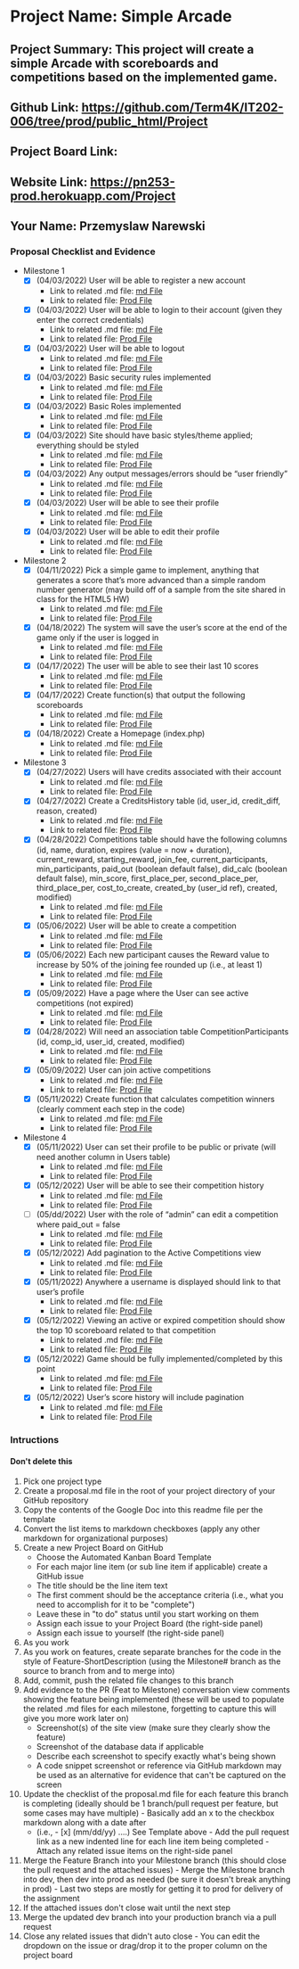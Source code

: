 # Project Name: Simple Arcade
## Project Summary: This project will create a simple Arcade with scoreboards and competitions based on the implemented game.
## Github Link: https://github.com/Term4K/IT202-006/tree/prod/public_html/Project
## Project Board Link: 
## Website Link: https://pn253-prod.herokuapp.com/Project
## Your Name: Przemyslaw Narewski

<!-- Line item / Feature template (use this for each bullet point) -- DO NOT DELETE THIS SECTION


- [ ] \(mm/dd/yyyy of completion) Feature Title (from the proposal bullet point, if it's a sub-point indent it properly)
  -  Link to related .md file: [Link Name](link url)

 End Line item / Feature Template -- DO NOT DELETE THIS SECTION --> 
 
 
### Proposal Checklist and Evidence

- Milestone 1
    - [X] \(04/03/2022) User will be able to register a new account
        -  Link to related .md file: [md File](https://github.com/Term4K/IT202-006/blob/Milestone1/public_html/Project/milestone1.md)
        -  Link to related file: [Prod File](https://pn253-prod.herokuapp.com/Project/register.php)  
    - [X] \(04/03/2022) User will be able to login to their account (given they enter the correct credentials)
        -  Link to related .md file: [md File](https://github.com/Term4K/IT202-006/blob/Milestone1/public_html/Project/milestone1.md) 
        -  Link to related file: [Prod File](https://pn253-prod.herokuapp.com/Project/login.php)
    - [X] \(04/03/2022) User will be able to logout
        -  Link to related .md file: [md File](https://github.com/Term4K/IT202-006/blob/Milestone1/public_html/Project/milestone1.md) 
        -  Link to related file: [Prod File](https://pn253-prod.herokuapp.com/Project/logout.php)
    - [X] \(04/03/2022) Basic security rules implemented
        -  Link to related .md file: [md File](https://github.com/Term4K/IT202-006/blob/Milestone1/public_html/Project/milestone1.md) 
        -  Link to related file: [Prod File](https://pn253-prod.herokuapp.com/Project/home.php)
    - [X] \(04/03/2022) Basic Roles implemented
        -  Link to related .md file: [md File](https://github.com/Term4K/IT202-006/blob/Milestone1/public_html/Project/milestone1.md)
        -  Link to related file: [Prod File](https://pn253-prod.herokuapp.com/Project/admin/assign_roles.php) 
    - [X] \(04/03/2022) Site should have basic styles/theme applied; everything should be styled
        -  Link to related .md file: [md File](https://github.com/Term4K/IT202-006/blob/Milestone1/public_html/Project/milestone1.md)
        -  Link to related file: [Prod File](https://pn253-prod.herokuapp.com/Project/login.php) 
    - [X] \(04/03/2022) Any output messages/errors should be “user friendly”
        -  Link to related .md file: [md File](https://github.com/Term4K/IT202-006/blob/Milestone1/public_html/Project/milestone1.md) 
        -  Link to related file: [Prod File](https://pn253-prod.herokuapp.com/Project/register.php)
    - [X] \(04/03/2022) User will be able to see their profile
        -  Link to related .md file: [md File](https://github.com/Term4K/IT202-006/blob/Milestone1/public_html/Project/milestone1.md) 
        -  Link to related file: [Prod File](https://pn253-prod.herokuapp.com/Project/profile.php)
    - [X] \(04/03/2022) User will be able to edit their profile
        -  Link to related .md file: [md File](https://github.com/Term4K/IT202-006/blob/Milestone1/public_html/Project/milestone1.md) 
        -  Link to related file: [Prod File](https://pn253-prod.herokuapp.com/Project/profile.php)
- Milestone 2
    - [X] \(04/11/2022) Pick a simple game to implement, anything that generates a score that’s more advanced than a simple random number generator (may build off of a sample from the site shared in class for the HTML5 HW)
        -  Link to related .md file: [md File](https://github.com/Term4K/IT202-006/blob/Milestone2/public_html/Project/milestone2.md)
        -  Link to related file: [Prod File](https://pn253-prod.herokuapp.com/Project/game.php)  
    - [X] \(04/18/2022) The system will save the user’s score at the end of the game only if the user is logged in
        -  Link to related .md file: [md File](https://github.com/Term4K/IT202-006/blob/Milestone2/public_html/Project/milestone2.md) 
        -  Link to related file: [Prod File](https://pn253-prod.herokuapp.com/Project/game.php)
    - [X] \(04/17/2022) The user will be able to see their last 10 scores
        -  Link to related .md file: [md File](https://github.com/Term4K/IT202-006/blob/Milestone2/public_html/Project/milestone2.md) 
        -  Link to related file: [Prod File](https://pn253-prod.herokuapp.com/Project/profile.php)
    - [X] \(04/17/2022) Create function(s) that output the following scoreboards
        -  Link to related .md file: [md File](https://github.com/Term4K/IT202-006/blob/Milestone2/public_html/Project/milestone2.md) 
        -  Link to related file: [Prod File](https://pn253-prod.herokuapp.com/Project/home.php)
    - [X] \(04/18/2022) Create a Homepage (index.php)
        -  Link to related .md file: [md File](https://github.com/Term4K/IT202-006/blob/Milestone2/public_html/Project/milestone2.md)
        -  Link to related file: [Prod File](https://pn253-prod.herokuapp.com/Project/home.php) 
- Milestone 3
    - [X] \(04/27/2022) Users will have credits associated with their account
        -  Link to related .md file: [md File](https://github.com/Term4K/IT202-006/blob/Milestone3/public_html/milestone3.md)
        -  Link to related file: [Prod File](https://pn253-prod.herokuapp.com/Project/profile.php)
    - [X] \(04/27/2022) Create a CreditsHistory table (id, user_id, credit_diff, reason, created)
        -  Link to related .md file: [md File](https://github.com/Term4K/IT202-006/blob/Milestone3/public_html/milestone3.md)
        -  Link to related file: [Prod File](https://pn253-prod.herokuapp.com/Project/profile.php)
    - [X] \(04/28/2022) Competitions table should have the following columns (id, name, duration, expires (value = now + duration), current_reward, starting_reward, join_fee, current_participants, min_participants, paid_out (boolean default false), did_calc (boolean default false), min_score, first_place_per, second_place_per, third_place_per, cost_to_create, created_by (user_id ref), created, modified)
        -  Link to related .md file: [md File](https://github.com/Term4K/IT202-006/blob/Milestone3/public_html/milestone3.md)
        -  Link to related file: [Prod File](https://pn253-prod.herokuapp.com/Project/create_competition.php)
    - [X] \(05/06/2022) User will be able to create a competition
        -  Link to related .md file: [md File](https://github.com/Term4K/IT202-006/blob/Milestone3/public_html/milestone3.md)
        -  Link to related file: [Prod File](https://pn253-prod.herokuapp.com/Project/create_competition.php)
    - [X] \(05/06/2022) Each new participant causes the Reward value to increase by 50% of the joining fee rounded up (i.e., at least 1)
        -  Link to related .md file: [md File](https://github.com/Term4K/IT202-006/blob/Milestone3/public_html/milestone3.md)
        -  Link to related file: [Prod File](https://pn253-prod.herokuapp.com/Project/create_competition.php)
    - [X] \(05/09/2022) Have a page where the User can see active competitions (not expired)
        -  Link to related .md file: [md File](https://github.com/Term4K/IT202-006/blob/Milestone3/public_html/milestone3.md)
        -  Link to related file: [Prod File](https://pn253-prod.herokuapp.com/Project/list_competitions.php)
    - [X] \(04/28/2022) Will need an association table CompetitionParticipants (id, comp_id, user_id, created, modified)
        -  Link to related .md file: [md File](https://github.com/Term4K/IT202-006/blob/Milestone3/public_html/milestone3.md)
        -  Link to related file: [Prod File](https://pn253-prod.herokuapp.com/Project/list_competitions.php)
    - [X] \(05/09/2022) User can join active competitions
        -  Link to related .md file: [md File](https://github.com/Term4K/IT202-006/blob/Milestone3/public_html/milestone3.md)
        -  Link to related file: [Prod File](https://pn253-prod.herokuapp.com/Project/list_competitions.php)
    - [X] \(05/11/2022) Create function that calculates competition winners (clearly comment each step in the code)
        -  Link to related .md file: [md File](https://github.com/Term4K/IT202-006/blob/Milestone3/public_html/milestone3.md)
        -  Link to related file: [Prod File](https://pn253-prod.herokuapp.com/Project/admin/admin_calc.php)
- Milestone 4
    - [X] \(05/11/2022) User can set their profile to be public or private (will need another column in Users table)
        -  Link to related .md file: [md File](https://github.com/Term4K/IT202-006/blob/Milestone4/public_html/Project/milestone4.md)
        -  Link to related file: [Prod File](https://pn253-prod.herokuapp.com/Project/profile.php)
    - [X] \(05/12/2022) User will be able to see their competition history
        -  Link to related .md file: [md File](https://github.com/Term4K/IT202-006/blob/Milestone4/public_html/Project/milestone4.md)
        -  Link to related file: [Prod File](https://pn253-prod.herokuapp.com/Project/profile.php)
    - [ ] \(05/dd/2022) User with the role of “admin” can edit a competition where paid_out = false
        -  Link to related .md file: [md File](https://github.com/Term4K/IT202-006/blob/Milestone4/public_html/Project/milestone4.md)
        -  Link to related file: [Prod File](Link)
    - [X] \(05/12/2022) Add pagination to the Active Competitions view
        -  Link to related .md file: [md File](https://github.com/Term4K/IT202-006/blob/Milestone4/public_html/Project/milestone4.md)
        -  Link to related file: [Prod File](https://pn253-prod.herokuapp.com/Project/list_competitions.php)
    - [X] \(05/11/2022) Anywhere a username is displayed should link to that user’s profile
        -  Link to related .md file: [md File](https://github.com/Term4K/IT202-006/blob/Milestone4/public_html/Project/milestone4.md)
        -  Link to related file: [Prod File](https://pn253-prod.herokuapp.com/Project/home.php)
    - [X] \(05/12/2022) Viewing an active or expired competition should show the top 10 scoreboard related to that competition
        -  Link to related .md file: [md File](https://github.com/Term4K/IT202-006/blob/Milestone4/public_html/Project/milestone4.md)
        -  Link to related file: [Prod File](https://pn253-prod.herokuapp.com/Project/view_competition.php?id=13)
    - [X] \(05/12/2022) Game should be fully implemented/completed by this point
        -  Link to related .md file: [md File](https://github.com/Term4K/IT202-006/blob/Milestone4/public_html/Project/milestone4.md)
        -  Link to related file: [Prod File](https://pn253-prod.herokuapp.com/Project/game.php)
    - [X] \(05/12/2022) User’s score history will include pagination
        -  Link to related .md file: [md File](https://github.com/Term4K/IT202-006/blob/Milestone4/public_html/Project/milestone4.md)
        -  Link to related file: [Prod File](https://pn253-prod.herokuapp.com/Project/profile.php)
### Intructions
#### Don't delete this
1. Pick one project type
2. Create a proposal.md file in the root of your project directory of your GitHub repository
3. Copy the contents of the Google Doc into this readme file per the template
4. Convert the list items to markdown checkboxes (apply any other markdown for organizational purposes)
5. Create a new Project Board on GitHub
   - Choose the Automated Kanban Board Template
   - For each major line item (or sub line item if applicable) create a GitHub issue
   - The title should be the line item text
   - The first comment should be the acceptance criteria (i.e., what you need to accomplish for it to be "complete")
   - Leave these in "to do" status until you start working on them
   - Assign each issue to your Project Board (the right-side panel)
   - Assign each issue to yourself (the right-side panel)
6. As you work
  1. As you work on features, create separate branches for the code in the style of Feature-ShortDescription (using the Milestone# branch as the source to branch from and to merge into)
  2. Add, commit, push the related file changes to this branch
  3. Add evidence to the PR (Feat to Milestone) conversation view comments showing the feature being implemented (these will be used to populate the related .md files for each milestone, forgetting to capture this will give you more work later on)
     - Screenshot(s) of the site view (make sure they clearly show the feature)
     - Screenshot of the database data if applicable
     - Describe each screenshot to specify exactly what's being shown
     - A code snippet screenshot or reference via GitHub markdown may be used as an alternative for evidence that can't be captured on the screen
  4. Update the checklist of the proposal.md file for each feature this branch is completing (ideally should be 1 branch/pull request per feature, but some cases may have multiple)
    - Basically add an x to the checkbox markdown along with a date after
      - (i.e.,   - [x] (mm/dd/yy) ....) See Template above
    - Add the pull request link as a new indented line for each line item being completed
    - Attach any related issue items on the right-side panel
  5. Merge the Feature Branch into your Milestone branch (this should close the pull request and the attached issues)
    - Merge the Milestone branch into dev, then dev into prod as needed (be sure it doesn't break anything in prod)
    - Last two steps are mostly for getting it to prod for delivery of the assignment 
  7. If the attached issues don't close wait until the next step
  8. Merge the updated dev branch into your production branch via a pull request
  9. Close any related issues that didn't auto close
    - You can edit the dropdown on the issue or drag/drop it to the proper column on the project board
